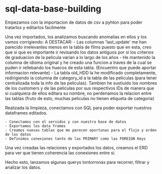 # sql-data-base-building

Empezamos con la importacion de datos de csv a pyhton para poder tratarlos y editarlos facilmente

Una vez importados, los analizamos buscando anomalias en ellos y los vamos corrigiendo:
    A DESTACAR:
        - Las columnas 'last_update' me han parecido irrelevantes menos en la tabla de films puesto que en esta, creo que si que es importante ir revisando los datos antiguos por si los criterios de graduacion de la pelicula varian a lo largo de los años
        - He mantenido la columna de idioma original y he creado una funcion a traves de la cual se puden ir rellebando los huecos de esta tabla. (Encuentro que puede aportar informacion relevante)
        - La tabla old_HDD la he modificado completamente, redirigiendo la columna de category_id a la tabla de las peliculas (para tener centralizada toda la info de las peliculas). Tambien he sustiuido los nombres de los customers y de las peliculas por sus respectivos IDs de manera que si cualquiera de ellos editara su nombre, no perderiamos la relacion entre las tablas (fruto de esto, muchas peliculas no tienen etiqueta de categoria)
        
Realizada la limpieza, conectamos con SQL para poder exportar nuestros dataframes editados.

    - Conectamos con el servidos y con nuestra base de datos
    - Exportamos los data frames
    - Creamos nuevas tablas que me parecen oportunas para el flujo y orden de los datos
    - Definimos conexiones tanto de las PRIMARY como las FOREIGN Keys
    
 Una vez creadas las relaciones y exportados los datos, creamos el ERD para ver que tienen coherencia las conexiones entre si.
 
 Hecho esto, lanzamos algunas querys tontorronas para recorrer, filtrar y analizar los datos.
    